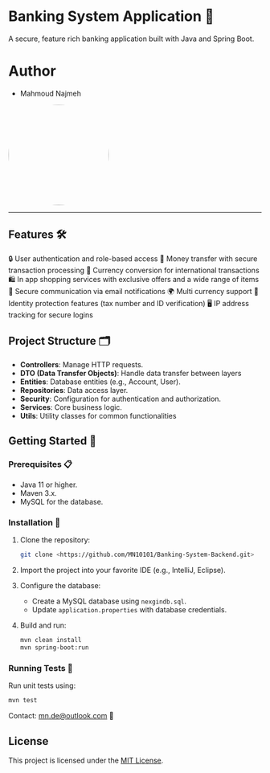 # Banking System Application  🏦

A secure, feature rich banking application built with Java and Spring Boot.

# Author
-  Mahmoud Najmeh


<img src="https://avatars.githubusercontent.com/u/78208459?u=c3f9c7d6b49fc9726c5ea8bce260656bcb9654b3&v=4" width="200px" style="border-radius: 50%;">

---

## Features 🛠️
🔒 User authentication and role-based access
💸 Money transfer with secure transaction processing
💱 Currency conversion for international transactions
🛍️ In app shopping services with exclusive offers and a wide range of items
📧 Secure communication via email notifications
🌍 Multi currency support
🔐 Identity protection features (tax number and ID verification)
🖥️ IP address tracking for secure logins

## Project Structure 🗂️
- **Controllers**: Manage HTTP requests.
- **DTO (Data Transfer Objects)**: Handle data transfer between layers
- **Entities**: Database entities (e.g., Account, User).
- **Repositories**: Data access layer.
- **Security**: Configuration for authentication and authorization.
- **Services**: Core business logic.
- **Utils**: Utility classes for common functionalities



## Getting Started 🚀
### Prerequisites 📋
- Java 11 or higher.
- Maven 3.x.
- MySQL for the database.

### Installation 🔧
1. Clone the repository:
   ```bash
   git clone <https://github.com/MN10101/Banking-System-Backend.git>
   ```
2. Import the project into your favorite IDE (e.g., IntelliJ, Eclipse).
3. Configure the database:
   - Create a MySQL database using `nexgindb.sql`.
   - Update `application.properties` with database credentials.

4. Build and run:
   ```bash
   mvn clean install
   mvn spring-boot:run
   ```

### Running Tests 🧪
Run unit tests using:
```bash
mvn test
```

Contact: mn.de@outlook.com 📧

## License
This project is licensed under the [MIT License]([LICENSE](https://github.com/MN10101/Banking-System-Backend?tab=MIT-1-ov-file)).
